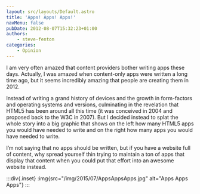 ```yaml
---
layout: src/layouts/Default.astro
title: 'Apps! Apps! Apps!'
navMenu: false
pubDate: 2012-08-07T15:32:23+01:00
authors:
    - steve-fenton
categories:
    - Opinion
---
```


I am very often amazed that content providers bother writing apps these days. Actually, I was amazed when content-only apps were written a long time ago, but it seems incredibly amazing that people are creating them in 2012.

Instead of writing a grand history of devices and the growth in form-factors and operating systems and versions, culminating in the revelation that HTML5 has been around all this time (it was conceived in 2004 and proposed back to the W3C in 2007). But I decided instead to splat the whole story into a big graphic that shows on the left how many HTML5 apps you would have needed to write and on the right how many apps you would have needed to write.

I’m not saying that no apps should be written, but if you have a website full of content, why spread yourself thin trying to maintain a ton of apps that display that content when you could put that effort into an awesome website instead.

:::div{.inset}
:img{src="/img/2015/07/AppsAppsApps.jpg" alt="Apps Apps Apps"}
:::